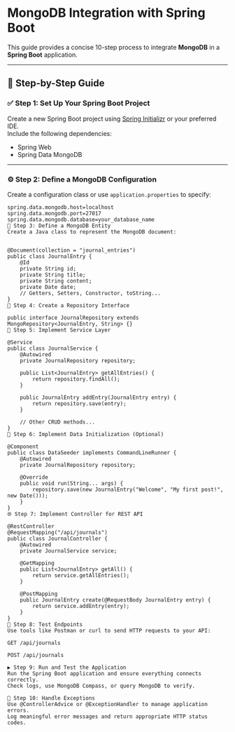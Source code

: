 # MongoDB Integration with Spring Boot

This guide provides a concise 10-step process to integrate **MongoDB** in a **Spring Boot** application.

---

## 🚀 Step-by-Step Guide

### ✅ Step 1: Set Up Your Spring Boot Project
Create a new Spring Boot project using [Spring Initializr](https://start.spring.io/) or your preferred IDE.  
Include the following dependencies:
- Spring Web
- Spring Data MongoDB

---

### ⚙️ Step 2: Define a MongoDB Configuration
Create a configuration class or use `application.properties` to specify:
```properties
spring.data.mongodb.host=localhost
spring.data.mongodb.port=27017
spring.data.mongodb.database=your_database_name
🧱 Step 3: Define a MongoDB Entity
Create a Java class to represent the MongoDB document:


@Document(collection = "journal_entries")
public class JournalEntry {
    @Id
    private String id;
    private String title;
    private String content;
    private Date date;
    // Getters, Setters, Constructor, toString...
}
💾 Step 4: Create a Repository Interface

public interface JournalRepository extends MongoRepository<JournalEntry, String> {}
🧠 Step 5: Implement Service Layer

@Service
public class JournalService {
    @Autowired
    private JournalRepository repository;

    public List<JournalEntry> getAllEntries() {
        return repository.findAll();
    }

    public JournalEntry addEntry(JournalEntry entry) {
        return repository.save(entry);
    }

    // Other CRUD methods...
}
🧪 Step 6: Implement Data Initialization (Optional)

@Component
public class DataSeeder implements CommandLineRunner {
    @Autowired
    private JournalRepository repository;

    @Override
    public void run(String... args) {
        repository.save(new JournalEntry("Welcome", "My first post!", new Date()));
    }
}
🌐 Step 7: Implement Controller for REST API

@RestController
@RequestMapping("/api/journals")
public class JournalController {
    @Autowired
    private JournalService service;

    @GetMapping
    public List<JournalEntry> getAll() {
        return service.getAllEntries();
    }

    @PostMapping
    public JournalEntry create(@RequestBody JournalEntry entry) {
        return service.addEntry(entry);
    }
}
🧪 Step 8: Test Endpoints
Use tools like Postman or curl to send HTTP requests to your API:

GET /api/journals

POST /api/journals

▶️ Step 9: Run and Test the Application
Run the Spring Boot application and ensure everything connects correctly.
Check logs, use MongoDB Compass, or query MongoDB to verify.

🛑 Step 10: Handle Exceptions
Use @ControllerAdvice or @ExceptionHandler to manage application errors.
Log meaningful error messages and return appropriate HTTP status codes.
